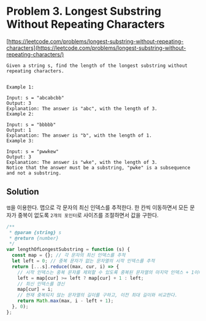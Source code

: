 # Problem 3. Longest Substring Without Repeating Characters

[https://leetcode.com/problems/longest-substring-without-repeating-characters](https://leetcode.com/problems/longest-substring-without-repeating-characters/)

```
Given a string s, find the length of the longest substring without repeating characters.


Example 1:

Input: s = "abcabcbb"
Output: 3
Explanation: The answer is "abc", with the length of 3.
Example 2:

Input: s = "bbbbb"
Output: 1
Explanation: The answer is "b", with the length of 1.
Example 3:

Input: s = "pwwkew"
Output: 3
Explanation: The answer is "wke", with the length of 3.
Notice that the answer must be a substring, "pwke" is a subsequence and not a substring.

```

## Solution

`맵`을 이용한다. 맵으로 각 문자의 최신 인덱스를 추적한다. 한 칸씩 이동하면서 모든 문자가 중복이 없도록 `2개의 포인터`로 사이즈를 조절하면서 값을 구한다.

```js
/**
 * @param {string} s
 * @return {number}
 */
var lengthOfLongestSubstring = function (s) {
  const map = {}; // 각 문자의 최신 인덱스를 추적
  let left = 0; // 중복 문자가 없는 문자열의 시작 인덱스를 추적
  return [...s].reduce((max, cur, i) => {
    // 시작 인덱스는 중복 문자를 제외할 수 있도록 중복된 문자열의 마지막 인덱스 + 1이다.
    left = map[cur] >= left ? map[cur] + 1 : left;
    // 최신 인덱스를 갱신
    map[cur] = i;
    // 현재 중복되지 않는 문자열의 길이를 구하고, 이전 최대 길이와 비교한다.
    return Math.max(max, i - left + 1);
  }, 0);
};
```
